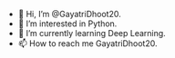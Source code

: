 - 👋 Hi, I’m @GayatriDhoot20.
- 👀 I’m interested in Python.
- 🌱 I’m currently learning Deep Learning.
- 📫 How to reach me GayatriDhoot20.

<!---
GayatriDhoot20/GayatriDhoot20 is a ✨ special ✨ repository because its `README.md` (this file) appears on your GitHub profile.
You can click the Preview link to take a look at your changes.
--->
